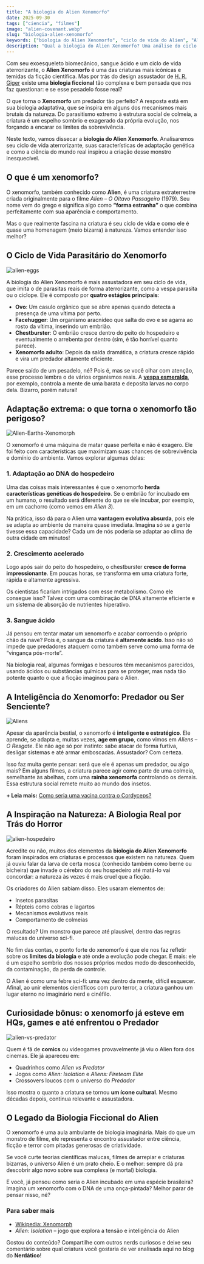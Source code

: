 ```yaml
---
title: "A biologia do Alien Xenomorfo"
date: 2025-09-30
tags: ["ciencia", "filmes"]
image: "alien-covenant.webp"
slug: "biologia-alien-xenomorfo"
keywords: ["biologia do Alien Xenomorfo", "ciclo de vida do Alien", "Alien: O Oitavo Passageiro"]
description: "Qual a biologia do Alien Xenomorfo? Uma análise do ciclo de vida, sangue ácido e adaptação do monstro mais icônico do cinema!"
---
```


Com seu exoesqueleto biomecânico, sangue ácido e um ciclo de vida aterrorizante, o **Alien Xenomorfo** é uma das criaturas mais icônicas e temidas da ficção científica. Mas por trás do design assustador de [H. R. Giger](https://pt.wikipedia.org/wiki/H._R._Giger) existe uma **biologia ficcional** tão complexa e bem pensada que nos faz questionar: e se esse pesadelo fosse real?

O que torna o **Xenomorfo** um predador tão perfeito? A resposta está em sua biologia adaptativa, que se inspira em alguns dos mecanismos mais brutais da natureza. Do parasitismo extremo à estrutura social de colmeia, a criatura é um espelho sombrio e exagerado da própria evolução, nos forçando a encarar os limites da sobrevivência.

Neste texto, vamos dissecar a **biologia do Alien Xenomorfo**. Analisaremos seu ciclo de vida aterrorizante, suas características de adaptação genética e como a ciência do mundo real inspirou a criação desse monstro inesquecível.

## O que é um xenomorfo?

O xenomorfo, também conhecido como **Alien**, é uma criatura extraterrestre criada originalmente para o filme _Alien – O Oitavo Passageiro_ (1979). Seu nome vem do grego e significa algo como **“forma estranha”** o que combina perfeitamente com sua aparência e comportamento.

Mas o que realmente fascina na criatura é seu ciclo de vida e como ele é quase uma homenagem (meio bizarra) à natureza. Vamos entender isso melhor?

## O Ciclo de Vida Parasitário do Xenomorfo

![alien-eggs](Alien-eggs.webp)

A biologia do Alien Xenomorfo é mais assustadora em seu ciclo de vida, que imita o de parasitas reais de forma aterrorizante, como a vespa parasita ou o ciclope. Ele é composto por **quatro estágios principais**:

*   **Ovo**: Um casulo orgânico que se abre apenas quando detecta a presença de uma vítima por perto.
*   **Facehugger**: Um organismo aracnídeo que salta do ovo e se agarra ao rosto da vítima, inserindo um embrião.
*   **Chestburster**: O embrião cresce dentro do peito do hospedeiro e eventualmente o arrebenta por dentro (sim, é tão horrível quanto parece).
*   **Xenomorfo adulto**: Depois da saída dramática, a criatura cresce rápido e vira um predador altamente eficiente.

Parece saído de um pesadelo, né? Pois é, mas se você olhar com atenção, esse processo lembra o de vários organismos reais. A **[vespa esmeralda](https://butantan.gov.br/bubutantan/vespa-esmeralda-e-as-baratas-zumbis-conheca-o-inseto-que-parece-ter-saido-de-um-filme-de-terror)**, por exemplo, controla a mente de uma barata e deposita larvas no corpo dela. Bizarro, porém natural!

## Adaptação extrema: o que torna o xenomorfo tão perigoso?

![Alien-Earths-Xenomorph](Alien-Earths-Xenomorph.webp)

O xenomorfo é uma máquina de matar quase perfeita e não é exagero. Ele foi feito com características que maximizam suas chances de sobrevivência e domínio do ambiente. Vamos explorar algumas delas:

### 1. Adaptação ao DNA do hospedeiro

Uma das coisas mais interessantes é que o xenomorfo **herda características genéticas do hospedeiro**. Se o embrião for incubado em um humano, o resultado será diferente do que se ele incubar, por exemplo, em um cachorro (como vemos em _Alien 3_).

Na prática, isso dá para o Alien uma **vantagem evolutiva absurda**, pois ele se adapta ao ambiente de maneira quase imediata. Imagina só se a gente tivesse essa capacidade? Cada um de nós poderia se adaptar ao clima de outra cidade em minutos!

### 2. Crescimento acelerado

Logo após sair do peito do hospedeiro, o chestburster **cresce de forma impressionante**. Em poucas horas, se transforma em uma criatura forte, rápida e altamente agressiva.

Os cientistas ficariam intrigados com esse metabolismo. Como ele consegue isso? Talvez com uma combinação de DNA altamente eficiente e um sistema de absorção de nutrientes hiperativo.

### 3. Sangue ácido

Já pensou em tentar matar um xenomorfo e acabar corroendo o próprio chão da nave? Pois é, o sangue da criatura é **altamente ácido**. Isso não só impede que predadores ataquem como também serve como uma forma de “vingança pós-morte”.

Na biologia real, algumas formigas e besouros têm mecanismos parecidos, usando ácidos ou substâncias químicas para se proteger, mas nada tão potente quanto o que a ficção imaginou para o Alien.

## A Inteligência do Xenomorfo: Predador ou Ser Senciente?

![Aliens](aliens-still.webp)

Apesar da aparência bestial, o xenomorfo é **inteligente e estratégico**. Ele aprende, se adapta e, muitas vezes, **age em grupo**, como vimos em _Aliens – O Resgate_. Ele não age só por instinto: sabe atacar de forma furtiva, desligar sistemas e até armar emboscadas. Assustador? Com certeza.

Isso faz muita gente pensar: será que ele é apenas um predador, ou algo mais? Em alguns filmes, a criatura parece agir como parte de uma colmeia, semelhante às abelhas, com uma **rainha xenomorfa** controlando os demais. Essa estrutura social remete muito ao mundo dos insetos.

**+ Leia mais:** [Como seria uma vacina contra o Cordyceps?](/como-seria-uma-vacina-contra-o-cordyceps/)

## A Inspiração na Natureza: A Biologia Real por Trás do Horror

![alien-hospedeiro](alien-hospedeiro.webp)

Acredite ou não, muitos dos elementos da **biologia do Alien Xenomorfo** foram inspirados em criaturas e processos que existem na natureza. Quem já ouviu falar da larva de certa mosca (conhecido também como berne ou bicheira) que invade o cérebro do seu hospedeiro até matá-lo vai concordar: a natureza às vezes é mais cruel que a ficção.

Os criadores do Alien sabiam disso. Eles usaram elementos de:

*   Insetos parasitas
*   Répteis como cobras e lagartos
*   Mecanismos evolutivos reais
*   Comportamento de colmeias

O resultado? Um monstro que parece até plausível, dentro das regras malucas do universo sci-fi.

No fim das contas, o ponto forte do xenomorfo é que ele nos faz refletir sobre os **limites da biologia** e até onde a evolução pode chegar. E mais: ele é um espelho sombrio dos nossos próprios medos medo do desconhecido, da contaminação, da perda de controle.

O Alien é como uma febre sci-fi: uma vez dentro da mente, difícil esquecer. Afinal, ao unir elementos científicos com puro terror, a criatura ganhou um lugar eterno no imaginário nerd e cinéfilo.

## Curiosidade bônus: o xenomorfo já esteve em HQs, games e até enfrentou o Predador

![alien-vs-predator](alien-vs-predator.webp)

Quem é fã de **comics** ou videogames provavelmente já viu o Alien fora dos cinemas. Ele já apareceu em:

*   Quadrinhos como _Alien vs Predator_
*   Jogos como _Alien: Isolation_ e _Aliens: Fireteam Elite_
*   Crossovers loucos com o universo do _Predador_

Isso mostra o quanto a criatura se tornou **um ícone cultural**. Mesmo décadas depois, continua relevante e assustadora.

## O Legado da Biologia Ficcional do Alien

O xenomorfo é uma aula ambulante de biologia imaginária. Mais do que um monstro de filme, ele representa o encontro assustador entre ciência, ficção e terror com pitadas generosas de criatividade.

Se você curte teorias científicas malucas, filmes de arrepiar e criaturas bizarras, o universo Alien é um prato cheio. E o melhor: sempre dá pra descobrir algo novo sobre sua complexa (e mortal) biologia.

E você, já pensou como seria o Alien incubado em uma espécie brasileira? Imagina um xenomorfo com o DNA de uma onça-pintada? Melhor parar de pensar nisso, né?

### Para saber mais

*   [Wikipedia: Xenomorph](https://en.wikipedia.org/wiki/Xenomorph_(Alien))
*   _Alien: Isolation_ – jogo que explora a tensão e inteligência do Alien

Gostou do conteúdo? Compartilhe com outros nerds curiosos e deixe seu comentário sobre qual criatura você gostaria de ver analisada aqui no blog do **Nerdático**!